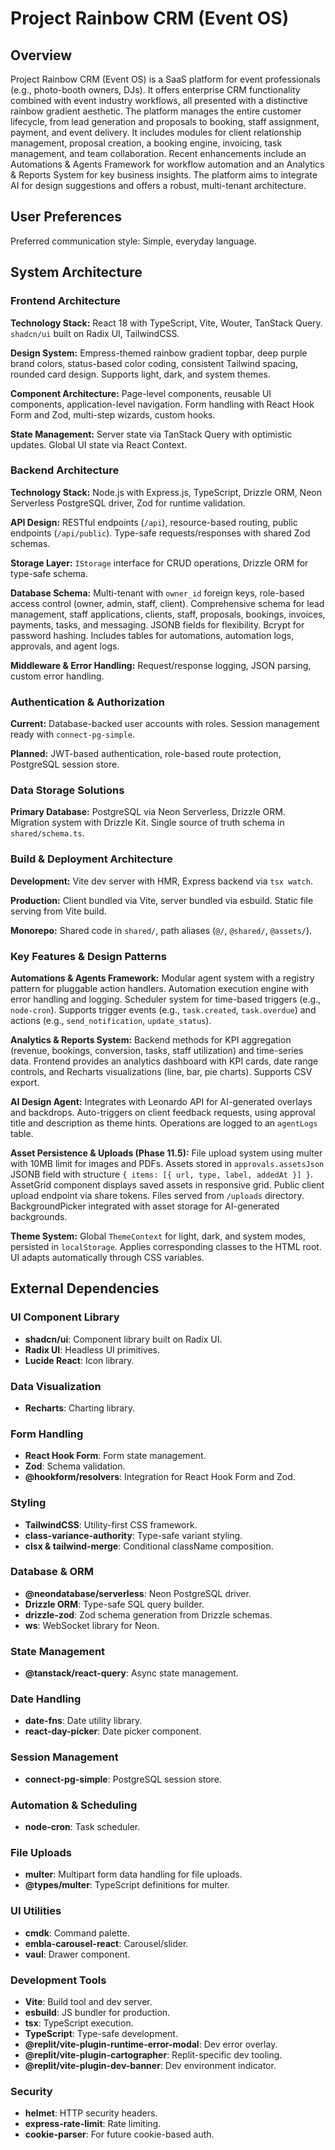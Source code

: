 # Project Rainbow CRM (Event OS)

## Overview

Project Rainbow CRM (Event OS) is a SaaS platform for event professionals (e.g., photo-booth owners, DJs). It offers enterprise CRM functionality combined with event industry workflows, all presented with a distinctive rainbow gradient aesthetic. The platform manages the entire customer lifecycle, from lead generation and proposals to booking, staff assignment, payment, and event delivery. It includes modules for client relationship management, proposal creation, a booking engine, invoicing, task management, and team collaboration. Recent enhancements include an Automations & Agents Framework for workflow automation and an Analytics & Reports System for key business insights. The platform aims to integrate AI for design suggestions and offers a robust, multi-tenant architecture.

## User Preferences

Preferred communication style: Simple, everyday language.

## System Architecture

### Frontend Architecture

**Technology Stack:** React 18 with TypeScript, Vite, Wouter, TanStack Query. `shadcn/ui` built on Radix UI, TailwindCSS.

**Design System:** Empress-themed rainbow gradient topbar, deep purple brand colors, status-based color coding, consistent Tailwind spacing, rounded card design. Supports light, dark, and system themes.

**Component Architecture:** Page-level components, reusable UI components, application-level navigation. Form handling with React Hook Form and Zod, multi-step wizards, custom hooks.

**State Management:** Server state via TanStack Query with optimistic updates. Global UI state via React Context.

### Backend Architecture

**Technology Stack:** Node.js with Express.js, TypeScript, Drizzle ORM, Neon Serverless PostgreSQL driver, Zod for runtime validation.

**API Design:** RESTful endpoints (`/api`), resource-based routing, public endpoints (`/api/public`). Type-safe requests/responses with shared Zod schemas.

**Storage Layer:** `IStorage` interface for CRUD operations, Drizzle ORM for type-safe schema.

**Database Schema:** Multi-tenant with `owner_id` foreign keys, role-based access control (owner, admin, staff, client). Comprehensive schema for lead management, staff applications, clients, staff, proposals, bookings, invoices, payments, tasks, and messaging. JSONB fields for flexibility. Bcrypt for password hashing. Includes tables for automations, automation logs, approvals, and agent logs.

**Middleware & Error Handling:** Request/response logging, JSON parsing, custom error handling.

### Authentication & Authorization

**Current:** Database-backed user accounts with roles. Session management ready with `connect-pg-simple`.

**Planned:** JWT-based authentication, role-based route protection, PostgreSQL session store.

### Data Storage Solutions

**Primary Database:** PostgreSQL via Neon Serverless, Drizzle ORM. Migration system with Drizzle Kit. Single source of truth schema in `shared/schema.ts`.

### Build & Deployment Architecture

**Development:** Vite dev server with HMR, Express backend via `tsx watch`.

**Production:** Client bundled via Vite, server bundled via esbuild. Static file serving from Vite build.

**Monorepo:** Shared code in `shared/`, path aliases (`@/`, `@shared/`, `@assets/`).

### Key Features & Design Patterns

**Automations & Agents Framework:** Modular agent system with a registry pattern for pluggable action handlers. Automation execution engine with error handling and logging. Scheduler system for time-based triggers (e.g., `node-cron`). Supports trigger events (e.g., `task.created`, `task.overdue`) and actions (e.g., `send_notification`, `update_status`).

**Analytics & Reports System:** Backend methods for KPI aggregation (revenue, bookings, conversion, tasks, staff utilization) and time-series data. Frontend provides an analytics dashboard with KPI cards, date range controls, and Recharts visualizations (line, bar, pie charts). Supports CSV export.

**AI Design Agent:** Integrates with Leonardo API for AI-generated overlays and backdrops. Auto-triggers on client feedback requests, using approval title and description as theme hints. Operations are logged to an `agentLogs` table.

**Asset Persistence & Uploads (Phase 11.5):** File upload system using multer with 10MB limit for images and PDFs. Assets stored in `approvals.assetsJson` JSONB field with structure `{ items: [{ url, type, label, addedAt }] }`. AssetGrid component displays saved assets in responsive grid. Public client upload endpoint via share tokens. Files served from `/uploads` directory. BackgroundPicker integrated with asset storage for AI-generated backgrounds.

**Theme System:** Global `ThemeContext` for light, dark, and system modes, persisted in `localStorage`. Applies corresponding classes to the HTML root. UI adapts automatically through CSS variables.

## External Dependencies

### UI Component Library
- **shadcn/ui**: Component library built on Radix UI.
- **Radix UI**: Headless UI primitives.
- **Lucide React**: Icon library.

### Data Visualization
- **Recharts**: Charting library.

### Form Handling
- **React Hook Form**: Form state management.
- **Zod**: Schema validation.
- **@hookform/resolvers**: Integration for React Hook Form and Zod.

### Styling
- **TailwindCSS**: Utility-first CSS framework.
- **class-variance-authority**: Type-safe variant styling.
- **clsx & tailwind-merge**: Conditional className composition.

### Database & ORM
- **@neondatabase/serverless**: Neon PostgreSQL driver.
- **Drizzle ORM**: Type-safe SQL query builder.
- **drizzle-zod**: Zod schema generation from Drizzle schemas.
- **ws**: WebSocket library for Neon.

### State Management
- **@tanstack/react-query**: Async state management.

### Date Handling
- **date-fns**: Date utility library.
- **react-day-picker**: Date picker component.

### Session Management
- **connect-pg-simple**: PostgreSQL session store.

### Automation & Scheduling
- **node-cron**: Task scheduler.

### File Uploads
- **multer**: Multipart form data handling for file uploads.
- **@types/multer**: TypeScript definitions for multer.

### UI Utilities
- **cmdk**: Command palette.
- **embla-carousel-react**: Carousel/slider.
- **vaul**: Drawer component.

### Development Tools
- **Vite**: Build tool and dev server.
- **esbuild**: JS bundler for production.
- **tsx**: TypeScript execution.
- **TypeScript**: Type-safe development.
- **@replit/vite-plugin-runtime-error-modal**: Dev error overlay.
- **@replit/vite-plugin-cartographer**: Replit-specific dev tooling.
- **@replit/vite-plugin-dev-banner**: Dev environment indicator.

### Security
- **helmet**: HTTP security headers.
- **express-rate-limit**: Rate limiting.
- **cookie-parser**: For future cookie-based auth.